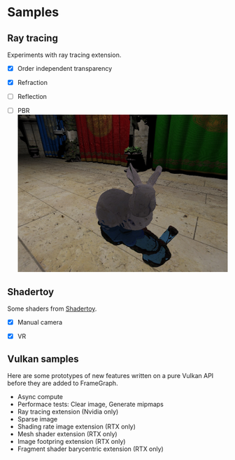 # Samples

## Ray tracing
Experiments with ray tracing extension.
- [x] Order independent transparency
- [x] Refraction
- [ ] Reflection
- [ ] PBR
![image](screenshots/ray_tracing.jpg)


## Shadertoy
Some shaders from [Shadertoy](https://www.shadertoy.com).
- [x] Manual camera
- [x] VR


## Vulkan samples
Here are some prototypes of new features written on a pure Vulkan API before they are added to FrameGraph.
* Async compute
* Performace tests: Clear image, Generate mipmaps
* Ray tracing extension (Nvidia only)
* Sparse image
* Shading rate image extension (RTX only)
* Mesh shader extension (RTX only)
* Image footpring extension (RTX only)
* Fragment shader barycentric extension (RTX only)
